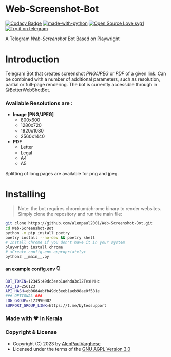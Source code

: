 # Web-Screenshot-Bot
[![Codacy Badge](https://app.codacy.com/project/badge/Grade/165cc3bc283f46879e0e0ed27abdc4a2)](https://www.codacy.com/gh/alenpaul2001/Web-Screenshot-Bot/dashboard?utm_source=github.com&amp;utm_medium=referral&amp;utm_content=alenpaul2001/Web-Screenshot-Bot&amp;utm_campaign=Badge_Grade)
[![made-with-python](https://img.shields.io/badge/Made%20with-Python-1f425f.svg)](https://www.python.org/) [![Open Source Love svg1](https://badges.frapsoft.com/os/v1/open-source.svg?v=103)](https://github.com/ellerbrock/open-source-badges/)
[![Try it on telegram](https://img.shields.io/badge/try%20it-on%20telegram-0088cc.svg)](http://t.me/BetterWebShotBot)

A Telegram _Web-Screenshot_ Bot Based on [Playwright](https://github.com/microsoft/playwright)
# Introduction

Telegram Bot that creates screenshot _PNG/JPEG_ or _PDF_ of a given link. Can be combined with a number of additional parameters, such as resolution, partial or full-page rendering. The bot is currently accessible through in @BetterWebShotBot.

### Available Resolutions are :
- <b>Image [PNG/JPEG]</b>
    - 800x600
    - 1280x720
    - 1920x1080
    - 2560x1440
- <b>PDF</b>
    - Letter
    - Legal
    - A4
    - A5

Splitting of long pages are available for png and jpeg.

# Installing 

> Note: the bot requires chromium/chrome binary to render websites.
Simply clone the repository and run the main file:

```sh
git clone https://github.com/alenpaul2001/Web-Screenshot-Bot.git
cd Web-Screenshot-Bot
python -m pip install poetry
poetry install --no-dev && poetry shell
# Install chrome if you don't have it in your system
playwright install chrome
# <Create config.env appropriately>
python3 __main__.py
```
#### an example config.env 👇
```sh
BOT_TOKEN=12345:49dc3eeb1aehda3cI2TesHNHc
API_ID=256123
API_HASH=eb06d4abfb49dc3eeb1aeb98ae0f581e
### OPTIONAL ###
LOG_GROUP=-123990002
SUPPORT_GROUP_LINK=https://t.me/bytessupport
```

### Made with ❤️️ in Kerala
### Copyright & License 

* Copyright (C) 2023 by [AlenPaulVarghese](https://github.com/alenpaul2001)
* Licensed under the terms of the [GNU AGPL Version 3.0](https://github.com/alenpaul2001/Web-Screenshot-Bot/blob/master/LICENSE)
